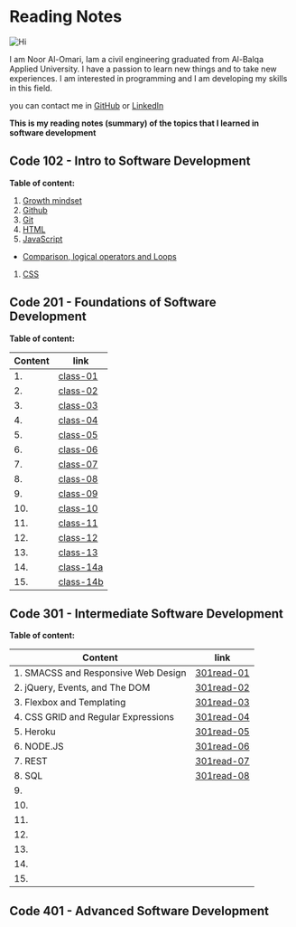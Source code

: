 # Reading Notes 

![Hi](https://www.hi-agentur.de/images/LG_Hi%20Agentur.png)

I am Noor Al-Omari, Iam a civil engineering graduated from Al-Balqa Applied University. I have a passion to learn new things and to take new experiences. I am interested in programming and I am developing my skills in this field.

you can contact me in [GitHub](https://github.com/nooromari) or [LinkedIn](https://www.linkedin.com/in/noor-al-omari-596ba8196)

**This is my reading notes (summary) of the topics that I learned in software development**

## Code 102 - Intro to Software Development

**Table of content:**

1. [Growth mindset](https://nooromari.github.io/reading-notes/Growthmind)
1. [Github](https://nooromari.github.io/reading-notes/Read02a) 
1. [Git](https://nooromari.github.io/reading-notes/Read02b)
1. [HTML](https://nooromari.github.io/reading-notes/HTML)
1. [JavaScript](https://nooromari.github.io/reading-notes/read04)
  * [Comparison, logical operators and Loops](https://nooromari.github.io/reading-notes/read05)
1. [CSS](https://nooromari.github.io/reading-notes/read06) 



## Code 201 - Foundations of Software Development

**Table of content:**

| Content | link |
| ----------- | ----------- |
|1.  | [class-01](https://nooromari.github.io/reading-notes/class-01) | 
|2.  | [class-02](https://nooromari.github.io/reading-notes/class-02) | 
|3.  | [class-03](https://nooromari.github.io/reading-notes/class-03) | 
|4.  | [class-04](https://nooromari.github.io/reading-notes/class-04) | 
|5.  | [class-05](https://nooromari.github.io/reading-notes/class-05) | 
|6.  | [class-06](https://nooromari.github.io/reading-notes/class-06) | 
|7.  | [class-07](https://nooromari.github.io/reading-notes/class-07) | 
|8.  | [class-08](https://nooromari.github.io/reading-notes/class-08) | 
|9.  | [class-09](https://nooromari.github.io/reading-notes/class-09) | 
|10.  | [class-10](https://nooromari.github.io/reading-notes/class-10) | 
|11.  | [class-11](https://nooromari.github.io/reading-notes/class-11) | 
|12.  | [class-12](https://nooromari.github.io/reading-notes/class-12) | 
|13.  | [class-13](https://nooromari.github.io/reading-notes/class-13) | 
|14.  | [class-14a](https://nooromari.github.io/reading-notes/class-14a) | 
|15.  | [class-14b](https://nooromari.github.io/reading-notes/class-14b) | 


## Code 301 - Intermediate Software Development

**Table of content:**

| Content | link |
| ----------- | ----------- |
|1. SMACSS and Responsive Web Design | [301read-01](https://nooromari.github.io/reading-notes/301read-01) | 
|2. jQuery, Events, and The DOM | [301read-02](https://nooromari.github.io/reading-notes/301read-02) | 
|3. Flexbox and Templating | [301read-03](https://nooromari.github.io/reading-notes/301read-03) | 
|4. CSS GRID and Regular Expressions | [301read-04](https://nooromari.github.io/reading-notes/301read-04) | 
|5. Heroku | [301read-05](https://nooromari.github.io/reading-notes/301read-05) | 
|6. NODE.JS | [301read-06](https://nooromari.github.io/reading-notes/301read-06) | 
|7. REST | [301read-07](https://nooromari.github.io/reading-notes/301read-07) | 
|8. SQL | [301read-08](https://nooromari.github.io/reading-notes/301read-08) | 
|9.  |  | 
|10.  |  | 
|11.  |  | 
|12.  |  | 
|13.  |  | 
|14.  |  | 
|15.  |  | 

## Code 401 - Advanced Software Development